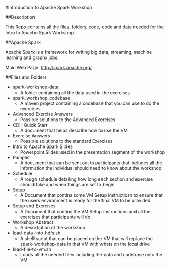 #Introduction to Apache Spark Workshop

##Description

This Repo contains all the files, folders, code, code and data needed for the Intro to Apache Spark Workshop.

##Apache Spark

Apache Spark is a framework for writing big data, streaming, machine learning and graphx jobs. 

Main Web Page: http://spark.apache.org/

##Files and Folders

* spark-workshop-data
	* A folder containing all the data used in the exercises
* spark_workshop_codebase
	* A maven project containing a codebase that you can use to do the exercises
* Advanced Exercise Answers
	* Possible solutions to the Advanced Exercises
* CDH Quick Start
	* A document that helps describe how to use the VM
* Exercise Answers
	* Possible solutions to the standard Exercises
* Intro to Apache Spark Slides
	* Powerpoint Slides used in the presentation segment of the workshop
* Pamplet
	* A document that can be sent out to participants that includes all the information the individual should need to know about the workshop
* Schedule
	* A rough schedule detailing how long each section and exercise should take and when things are set to begin
* Setup
	* A Document that contins some VM Setup instructiosn to ensure that the users environment is ready for the final VM to be provided
* Setup and Exercises
	* A Document that contins the VM Setup instructions and all the exercises that participants will do
* Workshop Abstract
	* A descrtiption of the workshop
* load-data-into-hdfs.sh
	* A shell script that can be placed on the VM that will replace the spark-workshop-data in that VM with whats on the local drive
* load-file-to-vm.sh
	* Loads all the needed files including the data and codebase onto the VM
